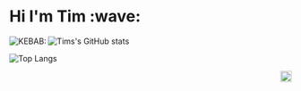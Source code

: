 <h1>Hi I'm Tim :wave:</h1>

<img align="left" alt="KEBAB:" src="https://github-stats-alpha.vercel.app/api?username=donrskbb&cc=000&tc=fff&ic=fff&bc=000" />


![Tims's GitHub stats](https://denvercoder1-github-readme-stats.vercel.app/api/?username=donrskbb&amp;show_icons=true&amp;count_private=true&amp;hide_border=true&amp;bg_color=black&amp;title_color=white&amp;icon_color=79fe96)

![Top Langs](https://github-readme-stats.vercel.app/api/top-langs/?username=donrskbb&hide_progress=true)

<img align="right" src="https://visitor-badge.laobi.icu/badge?page_id=donrskbb.github.io" height="20px">

